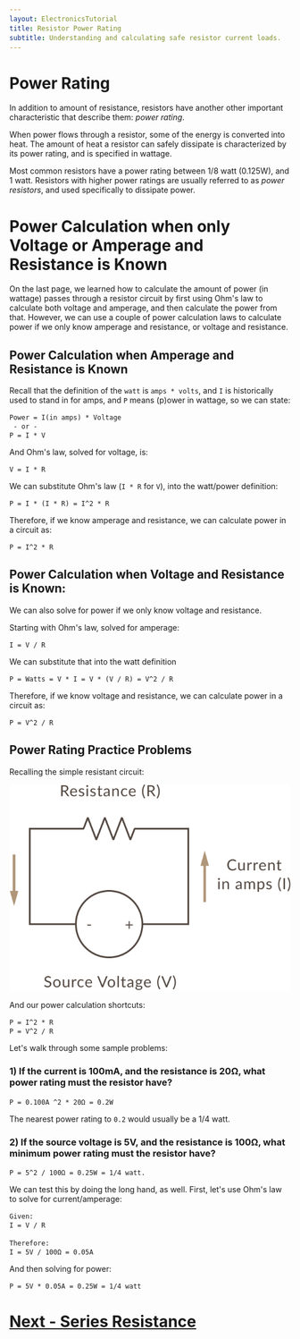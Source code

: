 ```yaml
---
layout: ElectronicsTutorial
title: Resistor Power Rating
subtitle: Understanding and calculating safe resistor current loads.
---
```


# Power Rating

In addition to amount of resistance, resistors have another other important characteristic that describe them: _power rating_.

When power flows through a resistor, some of the energy is converted into heat. The amount of heat a resistor can safely dissipate is characterized by its power rating, and is specified in wattage.

Most common resistors have a power rating between 1/8 watt (0.125W), and 1 watt. Resistors with higher power ratings are usually referred to as _power resistors_, and used specifically to dissipate power.

<!-- TODO: get some power resistor images in here -->

# Power Calculation when only Voltage or Amperage and Resistance is Known

On the last page, we learned how to calculate the amount of power (in wattage) passes through a resistor circuit by first using Ohm's law to calculate both voltage and amperage, and then calculate the power from that. However, we can use a couple of power calculation laws to calculate power if we only know amperage and resistance, or voltage and resistance.

## Power Calculation when Amperage and Resistance is Known

Recall that the definition of the `watt` is `amps * volts`, and `I` is historically used to stand in for amps, and `P` means (p)ower in wattage, so we can state: 

```
Power = I(in amps) * Voltage
 - or - 
P = I * V
```

And Ohm's law, solved for voltage, is:

```
V = I * R 
```

We can substitute Ohm's law (`I * R` for `V`), into the watt/power definition:

```
P = I * (I * R) = I^2 * R
```

Therefore, if we know amperage and resistance, we can calculate power in a circuit as:

```
P = I^2 * R
```

## Power Calculation when Voltage and Resistance is Known:

We can also solve for power if we only know voltage and resistance. 

Starting with Ohm's law, solved for amperage:

```
I = V / R
```

We can substitute that into the watt definition

```
P = Watts = V * I = V * (V / R) = V^2 / R
```

Therefore, if we know voltage and resistance, we can calculate power in a circuit as:

```
P = V^2 / R
```

## Power Rating Practice Problems

Recalling the simple resistant circuit:

![](../Ohms_Circuit.svg)

And our power calculation shortcuts:

```
P = I^2 * R
P = V^2 / R
```

Let's walk through some sample problems:

### 1) If the current is 100mA, and the resistance is 20Ω, what power rating must the resistor have?

```
P = 0.100A ^2 * 20Ω = 0.2W
```

The nearest power rating to `0.2` would usually be a 1/4 watt.

### 2) If the source voltage is 5V, and the resistance is 100Ω, what minimum power rating must the resistor have?

```
P = 5^2 / 100Ω = 0.25W = 1/4 watt.
```

We can test this by doing the long hand, as well. First, let's use Ohm's law to solve for current/amperage:

```
Given:
I = V / R

Therefore:
I = 5V / 100Ω = 0.05A
```

And then solving for power:

```
P = 5V * 0.05A = 0.25W = 1/4 watt
```

# [Next - Series Resistance](../Series_Resistance)